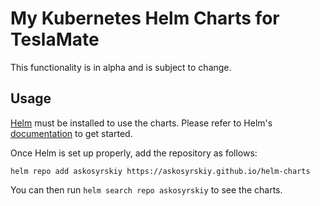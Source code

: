 # My Kubernetes Helm Charts for TeslaMate

This functionality is in alpha and is subject to change. 

## Usage

[Helm](https://helm.sh) must be installed to use the charts.
Please refer to Helm's [documentation](https://helm.sh/docs/) to get started.

Once Helm is set up properly, add the repository as follows:

```console
helm repo add askosyrskiy https://askosyrskiy.github.io/helm-charts
```

You can then run `helm search repo askosyrskiy` to see the charts.
